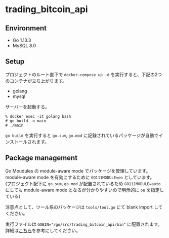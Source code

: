 # trading_bitcoin_api

## Environment
- Go 1.13.3
- MySQL 8.0

## Setup
プロジェクトのルート直下で `docker-compose up -d` を実行すると、下記の2つのコンテナが立ち上がります。

- golang
- mysql

サーバーを起動する。

```
% docker exec -it golang bash
# go build -o main
# ./main
```

`go build` を実行すると `go.sum`, `go.mod` に記録されているパッケージが自動でインストールされます。

## Package management
Go Moudules の module-aware mode でパッケージを管理しています。  
module-aware mode を有効にするために `GO111MODULE=on` としています。  
(プロジェクト配下に `go.sum`, `go.mod` が配置されているため `GO111MODULE=auto` にしても module-aware mode となるが分かりやすいので明示的に `on` を指定している)

注意点として、ツール系のパッケージは `tools/tool.go` にて blank import してください。  

実行ファイルは `GOBIN="/go/src/trading_bitcoin_api/bin"` に配置されます。  
詳細は[こちら](https://marcofranssen.nl/manage-go-tools-via-go-modules/)を参考にしてください。

